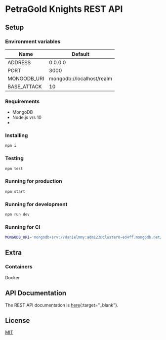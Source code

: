 # PetraGold Knights REST API

## Setup

### Environment variables
| Name | Default |
|------|---------|
| ADDRESS | 0.0.0.0 |
| PORT | 3000 |
| MONGODB_URI | mongodb://localhost/realm |
| BASE_ATTACK | 10 |

### Requirements

 * MongoDB
 * Node.js vrs 10
 *

### Installing

```bash
npm i
```

### Testing

```bash
npm test
```

### Running for production

```bash
npm start
```

### Running for development

```bash
npm run dev
```

### Running for CI

```bash
MONGODB_URI='mongodb+srv://danielmmy:adm123@cluster0-ed4ff.mongodb.net/test?retryWrites=true&w=majority' npm run ci
```

## Extra

### Containers

Docker

## API Documentation

The REST API documentation is [here](https://documenter.getpostman.com/view/9352363/SW14Tw8A?version=latest){:target="_blank"}.

## License
[MIT](LICENSE)